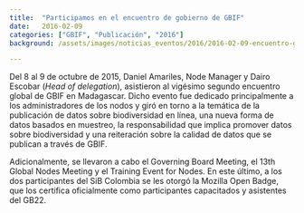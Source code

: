 ```yaml
---
title:  "Participamos en el encuentro de gobierno de GBIF"
date:   2016-02-09
categories: ["GBIF", "Publicación", "2016"]
background: /assets/images/noticias_eventos/2016/2016-02-09-encuentro-gobierno-Gbif-750x390.jpg

---
```


Del 8 al 9 de octubre de 2015, Daniel Amariles, Node Manager y Dairo Escobar (*Head of delegation*), asistieron al vigésimo segundo encuentro global de GBIF en Madagascar. Dicho evento fue dedicado principalmente a los administradores de los nodos y giró en torno a la temática de la publicación de datos sobre biodiversidad en línea, una nueva forma de datos basados en muestreo, la responsabilidad que implica promover datos sobre biodiversidad y una reiteración sobre la calidad de datos que se publican a través de GBIF.  

Adicionalmente, se llevaron a cabo el Governing Board Meeting, el 13th Global Nodes Meeting y el Training Event for Nodes. En este último, a los dos participantes del SiB Colombia se les otorgó la Mozilla Open Badge, que los certifica oficialmente como participantes capacitados y asistentes del GB22.
